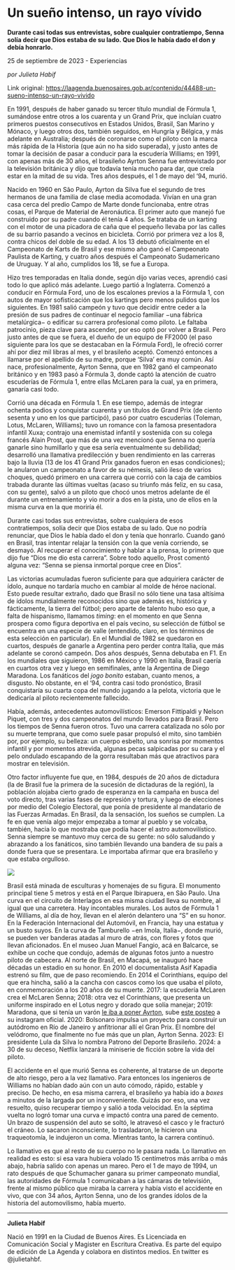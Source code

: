# Un sueño intenso, un rayo vívido

**Durante casi todas sus entrevistas, sobre cualquier contratiempo, Senna solía decir que Dios estaba de su lado. Que Dios le había dado el don y debía honrarlo.**

25 de septiembre de 2023 - Experiencias

_por Julieta Habif_

Link original: https://laagenda.buenosaires.gob.ar/contenido/44488-un-sueno-intenso-un-rayo-vivido



En 1991, después de haber ganado su tercer título mundial de Fórmula 1, sumándose entre otros a los cuarenta y un Grand Prix, que incluían cuatro primeros puestos consecutivos en Estados Unidos, Brasil, San Marino y Mónaco, y luego otros dos, también seguidos, en Hungría y Bélgica, y más adelante en Australia; después de coronarse como el piloto con la marca más rápida de la Historia (que aún no ha sido superada), y justo antes de tomar la decisión de pasar a conducir para la escudería Williams; en 1991, con apenas más de 30 años, el brasileño Ayrton Senna fue entrevistado por la televisión británica y dijo que todavía tenía mucho para dar, que creía estar en la mitad de su vida. Tres años después, el 1 de mayo del ‘94, murió.




Nacido en 1960 en São Paulo, Ayrton da Silva fue el segundo de tres hermanos de una familia de clase media acomodada. Vivían en una gran casa cerca del predio Campo de Marte donde funcionaba, entre otras cosas, el Parque de Material de Aeronáutica. El primer auto que manejó fue construido por su padre cuando él tenía 4 años. Se trataba de un karting con el motor de una picadora de caña que el pequeño llevaba por las calles de su barrio pasando a vecinos en bicicleta. Corrió por primera vez a los 8, contra chicos del doble de su edad. A los 13 debutó oficialmente en el Campeonato de Karts de Brasil y ese mismo año ganó el Campeonato Paulista de Karting, y cuatro años después el Campeonato Sudamericano de Uruguay. Y al año, cumplidos los 18, se fue a Europa.




Hizo tres temporadas en Italia donde, según dijo varias veces, aprendió casi todo lo que aplicó más adelante. Luego partió a Inglaterra. Comenzó a conducir en Fórmula Ford, uno de los escalones previos a la Fórmula 1, con autos de mayor sofisticación que los kartings pero menos pulidos que los siguientes. En 1981 salió campeón y tuvo que decidir entre ceder a la presión de sus padres de continuar el negocio familiar −una fábrica metalúrgica− o edificar su carrera profesional como piloto. Le faltaba patrocinio, pieza clave para ascender, por eso optó por volver a Brasil. Pero justo antes de que se fuera, el dueño de un equipo de FF2000 (el paso siguiente para los que se destacaban en la Fórmula Ford), le ofreció correr ahí por diez mil libras al mes, y el brasileño aceptó. Comenzó entonces a llamarse por el apellido de su madre, porque ‘Silva’ era muy común. Así nace, profesionalmente, Ayrton Senna, que en 1982 ganó el campeonato británico y en 1983 pasó a Fórmula 3, donde captó la atención de cuatro escuderías de Fórmula 1, entre ellas McLaren para la cual, ya en primera, ganaría casi todo.




Corrió una década en Fórmula 1. En ese tiempo, además de integrar ochenta podios y conquistar cuarenta y un títulos de Grand Prix (de ciento sesenta y uno en los que participó), pasó por cuatro escuderías (Toleman, Lotus, McLaren, Williams); tuvo un romance con la famosa presentadora infantil Xuxa; contrajo una enemistad infantil y sostenida con su colega francés Alain Prost, que más de una vez mencionó que Senna no quería ganarle sino humillarlo y que esa sería eventualmente su debilidad; desarrolló una llamativa predilección y buen rendimiento en las carreras bajo la lluvia (13 de los 41 Grand Prix ganados fueron en esas condiciones); le anularon un campeonato a favor de su némesis, salió ileso de varios choques, quedó primero en una carrera que corrió con la caja de cambios trabada durante las últimas vueltas (acaso su triunfo más feliz, en su casa, con su gente), salvó a un piloto que chocó unos metros adelante de él durante un entrenamiento y vio morir a dos en la pista, uno de ellos en la misma curva en la que moriría él.




Durante casi todas sus entrevistas, sobre cualquiera de esos contratiempos, solía decir que Dios estaba de su lado. Que no podría renunciar, que Dios le había dado el don y tenía que honrarlo. Cuando ganó en Brasil, tras intentar relajar la tensión con la que venía corriendo, se desmayó. Al recuperar el conocimiento y hablar a la prensa, lo primero que dijo fue “Dios me dio esta carrera”. Sobre todo aquello, Prost comentó alguna vez: “Senna se piensa inmortal porque cree en Dios”.




Las victorias acumuladas fueron suficiente para que adquiriera carácter de ídolo, aunque no tardaría mucho en cambiar al molde de héroe nacional. Esto puede resultar extraño, dado que Brasil no sólo tiene una tasa altísima de ídolos mundialmente reconocidos sino que además es, histórica y fácticamente, la tierra del fútbol; pero aparte de talento hubo eso que, a falta de hispanismo, llamamos *timing*: en el momento en que Senna prospera como figura deportiva en el país vecino, su selección de fútbol se encuentra en una especie de valle (entendido, claro, en los términos de esta selección en particular). En el Mundial de 1982 se quedaron en cuartos, después de ganarle a Argentina pero perder contra Italia, que más adelante se coronó campeón. Dos años después, Senna debutaba en F1. En los mundiales que siguieron, 1986 en México y 1990 en Italia, Brasil caería en cuartos otra vez y luego en semifinales, ante la Argentina de Diego Maradona. Los fanáticos del *jogo bonito* estaban, cuanto menos, a disgusto. No obstante, en el ‘94, contra casi todo pronóstico, Brasil conquistaría su cuarta copa del mundo jugando a la pelota, victoria que le dedicaría al piloto recientemente fallecido.




Había, además, antecedentes automovilísticos: Emerson Fittipaldi y Nelson Piquet, con tres y dos campeonatos del mundo llevados para Brasil. Pero los tiempos de Senna fueron otros. Tuvo una carrera catalizada no sólo por su muerte temprana, que como suele pasar propulsó el mito, sino también por, por ejemplo, su belleza: un cuerpo esbelto, una sonrisa por momentos infantil y por momentos atrevida, algunas pecas salpicadas por su cara y el pelo ondulado escapando de la gorra resultaban más que atractivos para mostrar en televisión.




Otro factor influyente fue que, en 1984, después de 20 años de dictadura (la de Brasil fue la primera de la sucesión de dictaduras de la región), la población alojaba cierto grado de esperanza en la campaña en busca del voto directo, tras varias fases de represión y tortura, y luego de elecciones por medio del Colegio Electoral, que ponía de presidente al mandatario de las Fuerzas Armadas. En Brasil, da la sensación, los sueños se cumplen. La fe en que venía algo mejor empezaba a tomar al pueblo y se volcaba, también, hacia lo que mostraba que podía hacer el astro automovilístico. Senna siempre se mantuvo muy cerca de su gente: no sólo saludando y abrazando a los fanáticos, sino también llevando una bandera de su país a donde fuera que se presentara. Le importaba afirmar que era brasileño y que estaba orgulloso.




[![](https://img.youtube.com/vi/su0f0JLjN9g/0.jpg)](https://www.youtube.com/watch?v=su0f0JLjN9g)




Brasil está minada de esculturas y homenajes de su figura. El monumento principal tiene 5 metros y está en el Parque Ibirapuera, en São Paulo. Una curva en el circuito de Interlagos en esa misma ciudad lleva su nombre, al igual que una carretera. Hay incontables murales. Los autos de Fórmula 1 de Williams, al día de hoy, llevan en el alerón delantero una “S” en su honor. En la Federación Internacional del Automóvil, en Francia, hay una estatua y un busto suyos. En la curva de Tamburello −en Imola, Italia−, donde murió, se pueden ver banderas atadas al muro de atrás, con flores y fotos que llevan aficionados. En el museo Juan Manuel Fangio, acá en Balcarce, se exhibe un coche que condujo, además de algunas fotos junto a nuestro piloto de cabecera. Al norte de Brasil, en Macapá, se inauguró hace décadas un estadio en su honor. En 2010 el documentalista Asif Kapadia estrenó su film, que de paso recomiendo. En 2014 el Corinthians, equipo del que era hincha, salió a la cancha con cascos como los que usaba el piloto, en conmemoración a los 20 años de su muerte. 2017: la escudería McLaren crea el McLaren Senna; 2018: otra vez el Corinthians, que presenta un uniforme inspirado en el Lotus negro y dorado que solía manejar; 2019: Maradona, que si tenía un varón [le iba a poner Ayrton](https://www.instagram.com/p/CEvptbGpIvX/?utm_source=ig_embed&ig_rid=6be4f051-7b41-4745-b6ad-634d4608e4d3), sube [este posteo](https://www.instagram.com/p/Bw7iEtcFu31/?utm_source=ig_embed&ig_rid=f178d4a9-fa0a-44fc-a034-b6fc80e479bb) a su instagram oficial. 2020: Bolsonaro impulsa un proyecto para construir un autódromo en Río de Janeiro y anfitrionar allí el Gran Prix. El nombre del velódromo, que finalmente no fue más que un plan, Ayrton Senna. 2023: El presidente Lula da Silva lo nombra Patrono del Deporte Brasileño. 2024: a 30 de su deceso, Netflix lanzará la miniserie de ficción sobre la vida del piloto.




El accidente en el que murió Senna es coherente, al tratarse de un deporte de alto riesgo, pero a la vez llamativo. Para entonces los ingenieros de Williams no habían dado aún con un auto cómodo, rápido, estable y preciso. De hecho, en esa misma carrera, el brasileño ya había ido a *boxes* a minutos de la largada por un inconveniente. Quizás por eso, una vez resuelto, quiso recuperar tiempo y salió a toda velocidad. En la séptima vuelta no logró tomar una curva e impactó contra una pared de cemento. Un brazo de suspensión del auto se soltó, le atravesó el casco y le fracturó el cráneo. Lo sacaron inconsciente, lo trasladaron, le hicieron una traqueotomía, le indujeron un coma. Mientras tanto, la carrera continuó.




Lo llamativo es que al resto de su cuerpo no le pasara nada. Lo llamativo en realidad es esto: si esa vara hubiera volado 15 centímetros más arriba o más abajo, habría salido con apenas un mareo. Pero el 1 de mayo de 1994, un rato después de que Schumacher ganara su primer campeonato mundial, las autoridades de Fórmula 1 comunicaban a las cámaras de televisión, frente al mismo público que miraba la carrera y había visto el accidente en vivo, que con 34 años, Ayrton Senna, uno de los grandes ídolos de la historia del automovilismo, había muerto.




---




**Julieta Habif**




Nació en 1991 en la Ciudad de Buenos Aires. Es Licenciada en Comunicación Social y Magister en Escritura Creativa. Es parte del equipo de edición de La Agenda y colabora en distintos medios. En twitter es @julietahbf.



